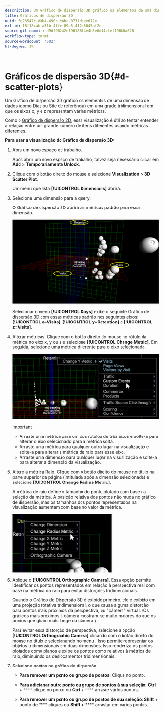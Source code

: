 ```yaml
---
description: Um Gráfico de dispersão 3D gráfico os elementos de uma dimensão de dados (como Dias ou Site de referência) em uma grade tridimensional em que os eixos x, y e z representam várias métricas.
title: Gráficos de dispersão 3D
uuid: 5e23547c-dbb4-490c-94bc-0731deee612e
exl-id: 18f18cab-a31b-4ffe-89c5-412a5645af2e
source-git-commit: d9df90242ef96188f4e4b5e6d04cfef196b0a628
workflow-type: tm+mt
source-wordcount: '502'
ht-degree: 1%

---
```


# Gráficos de dispersão 3D{#d-scatter-plots}

Um Gráfico de dispersão 3D gráfico os elementos de uma dimensão de dados (como Dias ou Site de referência) em uma grade tridimensional em que os eixos x, y e z representam várias métricas.

Como o [Gráfico de dispersão 2D](https://docs.adobe.com/content/help/en/data-workbench/using/client/t-open-ins.html#Scatter_Plots), essa visualização é útil ao tentar entender a relação entre um grande número de itens diferentes usando métricas diferentes.

**Para usar a visualização do Gráfico de dispersão 3D:**

1. Abra um novo espaço de trabalho.

   Após abrir um novo espaço de trabalho, talvez seja necessário clicar em **Add** > **Temporariamente Unlock**.
1. Clique com o botão direito do mouse e selecione **Visualization** > **3D Scatter Plot**.

   Um menu que lista **[!UICONTROL Dimensions]** abrirá.

1. Selecione uma dimensão para a query.

   O Gráfico de dispersão 3D abrirá as métricas padrão para essa dimensão.

   ![](assets/3D_main.png)

   Selecionar o menu **[!UICONTROL Days]** exibe o seguinte Gráfico de dispersão 3D com essas métricas padrão nos seguintes eixos: **[!UICONTROL x=Visits]**, **[!UICONTROL y=Retention]** e **[!UICONTROL z=Visits]**.

1. Alterar métricas. Clique com o botão direito do mouse no rótulo da métrica no eixo x, y ou z e selecione **[!UICONTROL Change Metric]**. Em seguida, selecione uma métrica diferente para o eixo selecionado.

   ![](assets/3D_change.png)

   >[!IMPORTANT]
   >
   >
   >    
   >    
   >    * Arraste uma métrica para um dos rótulos de três eixos e solte-a para alterar o eixo selecionado para a métrica solta.
   >    * Arraste uma métrica para qualquer outro lugar na visualização e solte-a para alterar a métrica de raio para esse eixo.
   >    * Arraste uma dimensão para qualquer lugar na visualização e solte-a para alterar a dimensão da visualização.


1. Altere a métrica Raio. Clique com o botão direito do mouse no título na parte superior da página (intitulada após a dimensão selecionada) e selecione **[!UICONTROL Change Radius Metric]**.

   A métrica de raio define o tamanho do ponto plotado com base na seleção da métrica. A posição relativa dos pontos não muda no gráfico de dispersão, mas os tamanhos dos pontos representados na visualização aumentam com base no valor da métrica.

   ![](assets/3D_change_radius.png)

1. Aplique o **[!UICONTROL Orthographic Camera]**. Essa opção permite identificar os pontos representados em relação à perspectiva real com base na métrica do raio para evitar distorções tridimensionais.

   Quando o Gráfico de Dispersão 3D é exibido primeiro, ele é exibido em uma projeção rotativa tridimensional, o que causa alguma distorção para pontos mais próximos da perspectiva, ou &quot;câmera&quot; virtual. (Os gráficos mais próximos à câmera mostram-se muito maiores do que os pontos que giram mais longe da câmera.)

   Para evitar essa distorção de perspectiva, selecione a opção **[!UICONTROL Orthographic Camera]** clicando com o botão direito do mouse no título e selecionando no menu . Isso permite representar os objetos tridimensionais em duas dimensões. Isso renderiza os pontos plotados como planos e exibe os pontos como relativos à métrica de raio, diminuindo os deslocamentos tridimensionais.

1. Selecione pontos no gráfico de dispersão.

   * **Para remover um ponto ou grupo de pontos**: Clique no ponto.
   * **Para adicionar outro ponto ou grupo de pontos à sua seleção**:  **Ctrl** +  **** clique no ponto ou  **Ctrl** +  **** arraste vários pontos.

   * **Para remover um ponto ou grupo de pontos de sua seleção**:  **Shift** + ponto de  **** cliques ou  **Shift** **+** **** arrastar em vários pontos.

<!-- <a id="section_9C30F9799F1440F09278327002E6B47A"></a> -->
